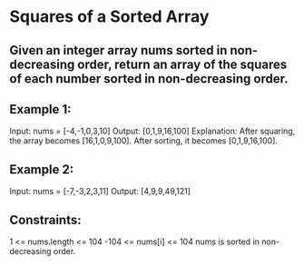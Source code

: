 # Squares of a Sorted Array

## Given an integer array nums sorted in non-decreasing order, return an array of the squares of each number sorted in non-decreasing order.

## Example 1:

Input: nums = [-4,-1,0,3,10]
Output: [0,1,9,16,100]
Explanation: After squaring, the array becomes [16,1,0,9,100].
After sorting, it becomes [0,1,9,16,100].

## Example 2:

Input: nums = [-7,-3,2,3,11]
Output: [4,9,9,49,121]
 
## Constraints:

1 <= nums.length <= 104
-104 <= nums[i] <= 104
nums is sorted in non-decreasing order.